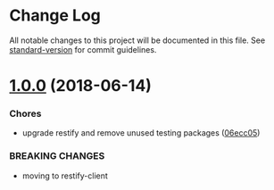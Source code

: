 # Change Log

All notable changes to this project will be documented in this file. See [standard-version](https://github.com/conventional-changelog/standard-version) for commit guidelines.

<a name="1.0.0"></a>
# [1.0.0](https://github.com/medicast/truevaultjs/compare/v0.2.5...v1.0.0) (2018-06-14)


### Chores

* upgrade restify and remove unused testing packages ([06ecc05](https://github.com/medicast/truevaultjs/commit/06ecc05))


### BREAKING CHANGES

* moving to restify-client
